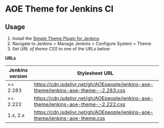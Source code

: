 # AOE Theme for Jenkins CI

## Usage

1. Install the [Simple Theme Plugin for Jenkins](https://wiki.jenkins-ci.org/display/JENKINS/Simple+Theme+Plugin)
2. Navigate to Jenkins > Manage Jenkins > Configure System > Theme
3. Set _URL of theme CSS_ to one of the URLs below:

**URLs**

| Jenkins version | Stylesheet URL                                                                                  |
|-----------------|--------------------------------------------------------------------------------------|
| &gt;= 2.283     | https://cdn.jsdelivr.net/gh/AOEpeople/jenkins-aoe-theme/jenkins-aoe-theme--2.283.css |
| &gt;= 2.222     | https://cdn.jsdelivr.net/gh/AOEpeople/jenkins-aoe-theme/jenkins-aoe-theme--2.222.css |
| 1.x, 2.x        | https://cdn.jsdelivr.net/gh/AOEpeople/jenkins-aoe-theme/jenkins-aoe-theme.css        |
